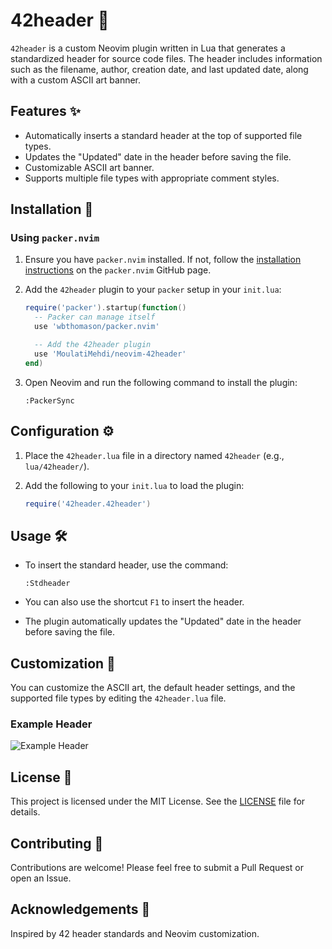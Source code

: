 
# 42header 📜

`42header` is a custom Neovim plugin written in Lua that generates a standardized header for source code files. The header includes information such as the filename, author, creation date, and last updated date, along with a custom ASCII art banner.

## Features ✨

- Automatically inserts a standard header at the top of supported file types.
- Updates the "Updated" date in the header before saving the file.
- Customizable ASCII art banner.
- Supports multiple file types with appropriate comment styles.

## Installation 🚀

### Using `packer.nvim`

1. Ensure you have `packer.nvim` installed. If not, follow the [installation instructions](https://github.com/wbthomason/packer.nvim#quickstart) on the `packer.nvim` GitHub page.

2. Add the `42header` plugin to your `packer` setup in your `init.lua`:

    ```lua
    require('packer').startup(function()
      -- Packer can manage itself
      use 'wbthomason/packer.nvim'

      -- Add the 42header plugin
      use 'MoulatiMehdi/neovim-42header'
    end)
    ```

3. Open Neovim and run the following command to install the plugin:

    ```vim
    :PackerSync
    ```

## Configuration ⚙️

1. Place the `42header.lua` file in a directory named `42header` (e.g., `lua/42header/`).
2. Add the following to your `init.lua` to load the plugin:

    ```lua
    require('42header.42header')
    ```

## Usage 🛠️

- To insert the standard header, use the command:

    ```vim
    :Stdheader
    ```

- You can also use the shortcut `F1` to insert the header.

- The plugin automatically updates the "Updated" date in the header before saving the file.

## Customization 🎨

You can customize the ASCII art, the default header settings, and the supported file types by editing the `42header.lua` file.

### Example Header

![Example Header](path/to/your/image.png)

## License 📜

This project is licensed under the MIT License. See the [LICENSE](LICENSE) file for details.

## Contributing 🤝

Contributions are welcome! Please feel free to submit a Pull Request or open an Issue.

## Acknowledgements 🙏

Inspired by 42 header standards and Neovim customization.
